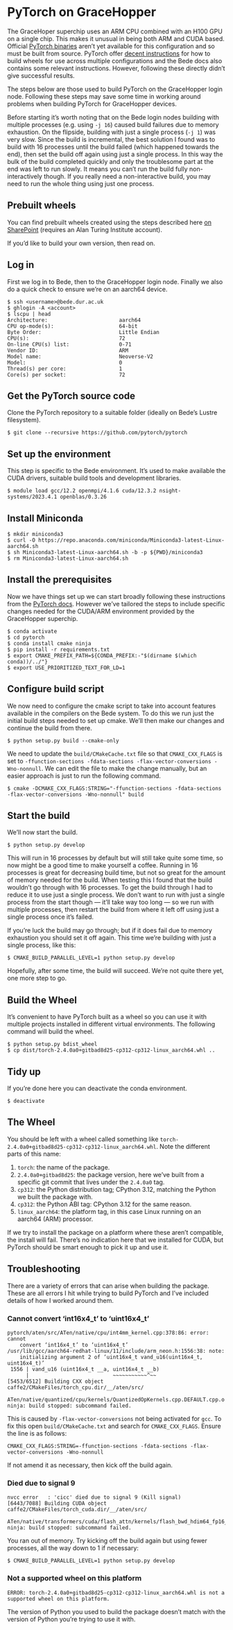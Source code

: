 # PyTorch on GraceHopper

The GraceHoper superchip uses an ARM CPU combined with an H100 GPU on a single chip.
This makes it unusual in being both ARM and CUDA based.
Official [PyTorch binaries](https://pytorch.org/get-started/locally/) aren’t yet available for this configuration and so must be built from source.
PyTorch offer [decent instructions](https://github.com/pytorch/pytorch#from-source) for how to build wheels for use across multiple configurations and the Bede docs also contains some relevant instructions.
However, following these directly didn’t give successful results.

The steps below are those used to build PyTorch on the GraceHopper login node.
Following these steps may save some time in working around problems when building PyTorch for GraceHopper devices.

Before starting it’s worth noting that on the Bede login nodes building with multiple processes (e.g. using `-j 16`) caused build failures due to memory exhaustion.
On the flipside, building with just a single process (`-j 1`) was very slow.
Since the build is incremental, the best solution I found was to build with 16 processes until the build failed (which happened towards the end), then set the build off again using just a single process.
In this way the bulk of the build completed quickly and only the troublesome part at the end was left to run slowly.
It means you can’t run the build fully non-interactively though.
If you really need a non-interactive build, you may need to run the whole thing using just one process.

## Prebuilt wheels

You can find prebuilt wheels created using the steps described here [on SharePoint](https://thealanturininstitute.sharepoint.com/:f:/s/ResearchComputing/ElyYboALQwhKiki7jnk0DPMBC6548bnDCEOx6U5CIAypoA?e=4qKvC3) (requires an Alan Turing Institute account).

If you’d like to build your own version, then read on.

## Log in

First we log in to Bede, then to the GraceHopper login node.
Finally we also do a quick check to ensure we’re on an aarch64 device.

```
$ ssh <username>@bede.dur.ac.uk
$ ghlogin -A <account>
$ lscpu | head
Architecture:                       aarch64
CPU op-mode(s):                     64-bit
Byte Order:                         Little Endian
CPU(s):                             72
On-line CPU(s) list:                0-71
Vendor ID:                          ARM
Model name:                         Neoverse-V2
Model:                              0
Thread(s) per core:                 1
Core(s) per socket:                 72
```

## Get the PyTorch source code

Clone the PyTorch repository to a suitable folder (ideally on Bede’s Lustre filesystem).

```
$ git clone --recursive https://github.com/pytorch/pytorch
```

## Set up the environment

This step is specific to the Bede environment.
It’s used to make available the CUDA drivers, suitable build tools and development libraries.

```
$ module load gcc/12.2 openmpi/4.1.6 cuda/12.3.2 nsight-systems/2023.4.1 openblas/0.3.26
```

## Install Miniconda

```
$ mkdir miniconda3
$ curl -O https://repo.anaconda.com/miniconda/Miniconda3-latest-Linux-aarch64.sh
$ sh Miniconda3-latest-Linux-aarch64.sh -b -p ${PWD}/miniconda3
$ rm Miniconda3-latest-Linux-aarch64.sh
```

## Install the prerequisites

Now we have things set up we can start broadly following these instructions from the [PyTorch docs](https://github.com/pytorch/pytorch#from-source).
However we’ve tailored the steps to include specific changes needed for the CUDA/ARM environment provided by the GraceHopper superchip.

```
$ conda activate
$ cd pytorch
$ conda install cmake ninja
$ pip install -r requirements.txt
$ export CMAKE_PREFIX_PATH=${CONDA_PREFIX:-"$(dirname $(which conda))/../"}
$ export USE_PRIORITIZED_TEXT_FOR_LD=1
```

## Configure build script

We now need to configure the cmake script to take into account features available in the compilers on the Bede system.
To do this we run just the initial build steps needed to set up cmake.
We’ll then make our changes and continue the build from there.

```
$ python setup.py build --cmake-only
```

We need to update the `build/CMakeCache.txt` file so that `CMAKE_CXX_FLAGS` is set to `-ffunction-sections -fdata-sections -flax-vector-conversions -Wno-nonnull`.
We can edit the file to make the change manually, but an easier approach is just to run the following command.

```
$ cmake -DCMAKE_CXX_FLAGS:STRING="-ffunction-sections -fdata-sections -flax-vector-conversions -Wno-nonnull" build
```

## Start the build

We’ll now start the build.

```
$ python setup.py develop
```

This will run in 16 processes by default but will still take quite some time, so now might be a good time to make yourself a coffee.
Running in 16 processes is great for decreasing build time, but not so great for the amount of memory needed for the build.
When testing this I found that the build wouldn’t go through with 16 processes.
To get the build through I had to reduce it to use just a single process.
We don’t want to run with just a single process from the start though &mdash; it’ll take way too long &mdash; so we run with multiple processes, then restart the build from where it left off using just a single process once it’s failed.

If you’re luck the build may go through; but if it does fail due to memory exhaustion you should set it off again.
This time we’re building with just a single process, like this:

```
$ CMAKE_BUILD_PARALLEL_LEVEL=1 python setup.py develop
```

Hopefully, after some time, the build will succeed. We’re not quite there yet, one more step to go.

## Build the Wheel

It’s convenient to have PyTorch built as a wheel so you can use it with multiple projects installed in different virtual environments.
The following command will build the wheel.

```
$ python setup.py bdist_wheel
$ cp dist/torch-2.4.0a0+gitbad8d25-cp312-cp312-linux_aarch64.whl ..
```

## Tidy up

If you’re done here you can deactivate the conda environment.

```
$ deactivate
```

## The Wheel

You should be left with a wheel called something like `torch-2.4.0a0+gitbad8d25-cp312-cp312-linux_aarch64.whl`.
Note the different parts of this name:
1. `torch`: the name of the package.
2. `2.4.0a0+gitbad8d25`: the package version, here we’ve built from a specific git commit that lives under the `2.4.0a0` tag.
3. `cp312`: the Python distribution tag; CPython 3.12, matching the Python we built the package with.
4. `cp312`: the Python ABI tag: CPython 3.12 for the same reason.
5. `linux_aarch64`: the platform tag, in this case Linux running on an aarch64 (ARM) processor.

If we try to install the package on a platform where these aren’t compatible, the install will fail.
There’s no indication here that we installed for CUDA, but PyTorch should be smart enough to pick it up and use it.

## Troubleshooting

There are a variety of errors that can arise when building the package.
These are all errors I hit while trying to build PyTorch and I’ve included details of how I worked around them.

### Cannot convert ‘int16x4_t’ to ‘uint16x4_t’

```
pytorch/aten/src/ATen/native/cpu/int4mm_kernel.cpp:378:86: error: cannot
    convert ‘int16x4_t’ to ‘uint16x4_t’
/usr/lib/gcc/aarch64-redhat-linux/11/include/arm_neon.h:1556:38: note:
    initializing argument 2 of ‘uint16x4_t vand_u16(uint16x4_t, uint16x4_t)’
 1556 | vand_u16 (uint16x4_t __a, uint16x4_t __b)
      |                           ~~~~~~~~~~~^~~
[5453/6512] Building CXX object caffe2/CMakeFiles/torch_cpu.dir/__/aten/src/
    ATen/native/quantized/cpu/kernels/QuantizedOpKernels.cpp.DEFAULT.cpp.o
ninja: build stopped: subcommand failed.
```

This is caused by `-flax-vector-conversions` not being activated for `gcc`.
To fix this open `build/CMakeCache.txt` and search for `CMAKE_CXX_FLAGS`.
Ensure the line is as follows:

```
CMAKE_CXX_FLAGS:STRING=-ffunction-sections -fdata-sections -flax-vector-conversions -Wno-nonnull
```

If not amend it as necessary, then kick off the build again.

### Died due to signal 9

```
nvcc error   : 'cicc' died due to signal 9 (Kill signal)
[6443/7088] Building CUDA object caffe2/CMakeFiles/torch_cuda.dir/__/aten/src/
    ATen/native/transformers/cuda/flash_attn/kernels/flash_bwd_hdim64_fp16_sm80.cu.o
ninja: build stopped: subcommand failed.
```

You ran out of memory.
Try kicking off the build again but using fewer processes, all the way down to 1 if necessary:

```
$ CMAKE_BUILD_PARALLEL_LEVEL=1 python setup.py develop
```

### Not a supported wheel on this platform

```
ERROR: torch-2.4.0a0+gitbad8d25-cp312-cp312-linux_aarch64.whl is not a supported wheel on this platform.
```

The version of Python you used to build the package doesn’t match with the version of Python you’re trying to use it with.

